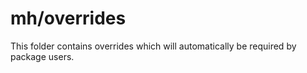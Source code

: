 # mh/overrides

This folder contains overrides which will automatically be required by package users.
